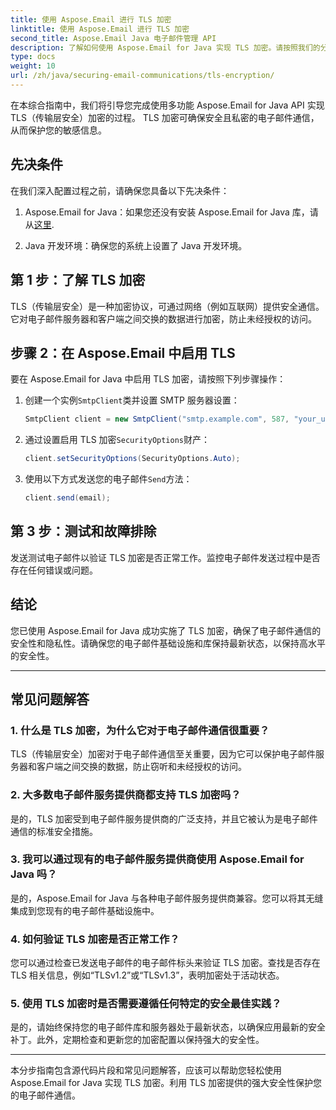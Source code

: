 ```yaml
---
title: 使用 Aspose.Email 进行 TLS 加密
linktitle: 使用 Aspose.Email 进行 TLS 加密
second_title: Aspose.Email Java 电子邮件管理 API
description: 了解如何使用 Aspose.Email for Java 实现 TLS 加密。请按照我们的分步指南（包含源代码和常见问题解答）进行安全电子邮件通信。
type: docs
weight: 10
url: /zh/java/securing-email-communications/tls-encryption/
---
```


在本综合指南中，我们将引导您完成使用多功能 Aspose.Email for Java API 实现 TLS（传输层安全）加密的过程。 TLS 加密可确保安全且私密的电子邮件通信，从而保护您的敏感信息。

## 先决条件

在我们深入配置过程之前，请确保您具备以下先决条件：

1.  Aspose.Email for Java：如果您还没有安装 Aspose.Email for Java 库，请从[这里](https://releases.aspose.com/email/java/).

2. Java 开发环境：确保您的系统上设置了 Java 开发环境。

## 第 1 步：了解 TLS 加密

TLS（传输层安全）是一种加密协议，可通过网络（例如互联网）提供安全通信。它对电子邮件服务器和客户端之间交换的数据进行加密，防止未经授权的访问。

## 步骤 2：在 Aspose.Email 中启用 TLS

要在 Aspose.Email for Java 中启用 TLS 加密，请按照下列步骤操作：

1. 创建一个实例`SmtpClient`类并设置 SMTP 服务器设置：

   ```java
   SmtpClient client = new SmtpClient("smtp.example.com", 587, "your_username", "your_password");
   ```

2. 通过设置启用 TLS 加密`SecurityOptions`财产：

   ```java
   client.setSecurityOptions(SecurityOptions.Auto);
   ```

3. 使用以下方式发送您的电子邮件`Send`方法：

   ```java
   client.send(email);
   ```

## 第 3 步：测试和故障排除

发送测试电子邮件以验证 TLS 加密是否正常工作。监控电子邮件发送过程中是否存在任何错误或问题。

## 结论

您已使用 Aspose.Email for Java 成功实施了 TLS 加密，确保了电子邮件通信的安全性和隐私性。请确保您的电子邮件基础设施和库保持最新状态，以保持高水平的安全性。

---

## 常见问题解答

### 1. 什么是 TLS 加密，为什么它对于电子邮件通信很重要？

TLS（传输层安全）加密对于电子邮件通信至关重要，因为它可以保护电子邮件服务器和客户端之间交换的数据，防止窃听和未经授权的访问。

### 2. 大多数电子邮件服务提供商都支持 TLS 加密吗？

是的，TLS 加密受到电子邮件服务提供商的广泛支持，并且它被认为是电子邮件通信的标准安全措施。

### 3. 我可以通过现有的电子邮件服务提供商使用 Aspose.Email for Java 吗？

是的，Aspose.Email for Java 与各种电子邮件服务提供商兼容。您可以将其无缝集成到您现有的电子邮件基础设施中。

### 4. 如何验证 TLS 加密是否正常工作？

您可以通过检查已发送电子邮件的电子邮件标头来验证 TLS 加密。查找是否存在 TLS 相关信息，例如“TLSv1.2”或“TLSv1.3”，表明加密处于活动状态。

### 5. 使用 TLS 加密时是否需要遵循任何特定的安全最佳实践？

是的，请始终保持您的电子邮件库和服务器处于最新状态，以确保应用最新的安全补丁。此外，定期检查和更新您的加密配置以保持强大的安全性。

---

本分步指南包含源代码片段和常见问题解答，应该可以帮助您轻松使用 Aspose.Email for Java 实现 TLS 加密。利用 TLS 加密提供的强大安全性保护您的电子邮件通信。